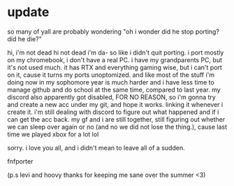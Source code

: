 # update
so many of yall are probably wondering "oh i wonder did he stop porting? did he die?"

hi, i'm not dead 
hi not dead i'm da-
so like i didn't quit porting. i port mostly on my chromebook, i don't have a real PC. i have my grandparents PC, but it's not used much. it has RTX and everything gaming wise, but i can't port on it, cause it turns my ports unoptomized. 
and like most of the stuff i'm doing now in my sophomore year is much harder and i have less time to manage github and do school at the same time, compared to last year.
my discord also apparently got disabled, FOR NO REASON, so i'm gonna try and create a new acc under my git, and hope it works. linking it whenever i create it. i'm still dealing with discord to figure out what happened and if i can get the acc back.
my gf and i are still together, still figuring out whether we can sleep over again or no (and no we did not lose the thing.), cause last time we played xbox for a lot lol


sorry. i love you all, and i didn't mean to leave all of a sudden.


fnfporter






(p.s levi and hoovy thanks for keeping me sane over the summer <3)
